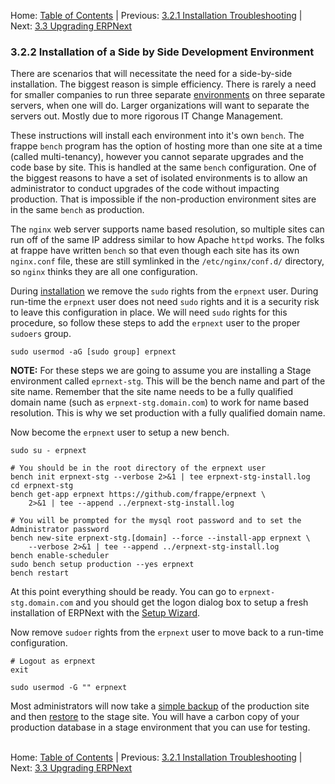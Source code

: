 Home: [Table of Contents](../ "Table of Contents") | Previous: [3.2.1 Installation Troubleshooting](install-trouble "Installation Troubleshooting") | Next: [3.3 Upgrading ERPNext](upgrade "Upgrading ERPNext") 

### 3.2.2 Installation of a Side by Side Development Environment

There are scenarios that will necessitate the need for a side-by-side installation. The biggest reason is simple efficiency. There is rarely a need for smaller companies to run three separate [environments](install#Env "Operating Environments") on three separate servers, when one will do. Larger organizations will want to separate the servers out. Mostly due to more rigorous IT Change Management.

These instructions will install each environment into it's own `bench`. The frappe `bench` program has the option of hosting more than one site at a time (called multi-tenancy), however you cannot separate upgrades and the code base by site. This is handled at the same `bench` configuration. One of the biggest reasons to have a set of isolated environments is to allow an administrator to conduct upgrades of the code without impacting production. That is impossible if the non-production environment sites are in the same `bench` as production.

The `nginx` web server supports name based resolution, so multiple sites can run off of the same IP address similar to how Apache `httpd` works. The folks at frappe have written `bench` so that even though each site has its own `nginx.conf` file, these are still symlinked in the `/etc/nginx/conf.d/` directory, so `nginx` thinks they are all one configuration.

During [installation](install "Installing ERPNext") we remove the `sudo` rights from the `erpnext` user. During run-time the `erpnext` user does not need `sudo` rights and it is a security risk to leave this configuration in place. We will need `sudo` rights for this procedure, so follow these steps to add the `erpnext` user to the proper `sudoers` group.

    sudo usermod -aG [sudo group] erpnext

**NOTE:** For these steps we are going to assume you are installing a Stage environment called `eprnext-stg`. This will be the bench name and part of the site name. Remember that the site name needs to be a fully qualified domain name (such as `erpnext-stg.domain.com`) to work for name based resolution. This is why we set production with a fully qualified domain name.

Now become the `erpnext` user to setup a new bench. 

    sudo su - erpnext

    # You should be in the root directory of the erpnext user
    bench init erpnext-stg --verbose 2>&1 | tee erpnext-stg-install.log
    cd erpnext-stg
    bench get-app erpnext https://github.com/frappe/erpnext \
        2>&1 | tee --append ../erpnext-stg-install.log

    # You will be prompted for the mysql root password and to set the Administrator password
    bench new-site erpnext-stg.[domain] --force --install-app erpnext \
        --verbose 2>&1 | tee --append ../erpnext-stg-install.log
    bench enable-scheduler
    sudo bench setup production --yes erpnext
    bench restart

At this point everything should be ready. You can go to `erpnext-stg.domain.com` and you should get the logon dialog box to setup a fresh installation of ERPNext with the [Setup Wizard](../setup/setup "The Setup Wizard").

Now remove `sudoer` rights from the `erpnext` user to move back to a run-time configuration.

    # Logout as erpnext
    exit

    sudo usermod -G "" erpnext

Most administrators will now take a [simple backup](backup#Simple "Backing up ERPNext") of the production site and then [restore](restore "Restoring from a Previous Backup") to the stage site. You will have a carbon copy of your production database in a stage environment that you can use for testing.<br /><br />

Home: [Table of Contents](../ "Table of Contents") | Previous: [3.2.1 Installation Troubleshooting](install-trouble "Installation Troubleshooting") | Next: [3.3 Upgrading ERPNext](upgrade "Upgrading ERPNext")
